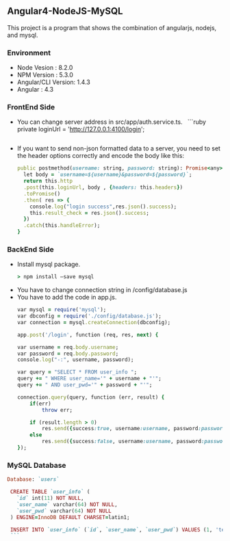 ## Angular4-NodeJS-MySQL
This project is a program that shows the combination of angularjs, nodejs, and mysql.

### Environment
  - Node Vesion : 8.2.0
  - NPM Version : 5.3.0
  - Angular/CLI Version: 1.4.3
  - Angular : 4.3
  
### FrontEnd Side
  - You can change server address in src/app/auth.service.ts.
    ```ruby
    private loginUrl = 'http://127.0.0.1:4100/login';
    ```
  - If you want to send non-json formatted data to a server, you need to set the header options correctly and encode the body like this:
    ```ruby
    public postmethod(username: string, password: string): Promise<any> {  
      let body = `username=${username}&password=${password}`;
      return this.http
      .post(this.loginUrl, body , {headers: this.headers})
      .toPromise()
      .then( res => {
        console.log("login success",res.json().success);
        this.result_check = res.json().success;
      })
      .catch(this.handleError);
    }
    ```
### BackEnd Side
  - Install mysql package.
    ```ruby
    > npm install –save mysql
    ```
  - You have to change connection string in /config/database.js
  - You have to add the code in app.js.
    ```ruby
    var mysql = require('mysql');					
    var dbconfig = require('./config/database.js');
    var connection = mysql.createConnection(dbconfig);
    
    app.post('/login', function (req, res, next) {

    var username = req.body.username;
    var password = req.body.password;
    console.log("-:", username, password);

    var query = "SELECT * FROM user_info ";
    query += " WHERE user_name='" + username + "'";
    query += " AND user_pwd='" + password + "'";

    connection.query(query, function (err, result) {
        if(err)
            throw err;

        if (result.length > 0)
            res.send({success:true, username:username, password:password});
        else
            res.send({success:false, username:username, password:password});
    });
    ```
    
 ### MySQL Database
   ```ruby
   Database: `users`

    CREATE TABLE `user_info` (
      `id` int(11) NOT NULL,
      `user_name` varchar(64) NOT NULL,
      `user_pwd` varchar(64) NOT NULL
    ) ENGINE=InnoDB DEFAULT CHARSET=latin1;

    INSERT INTO `user_info` (`id`, `user_name`, `user_pwd`) VALUES (1, 'test', '123456');
    ```
    

